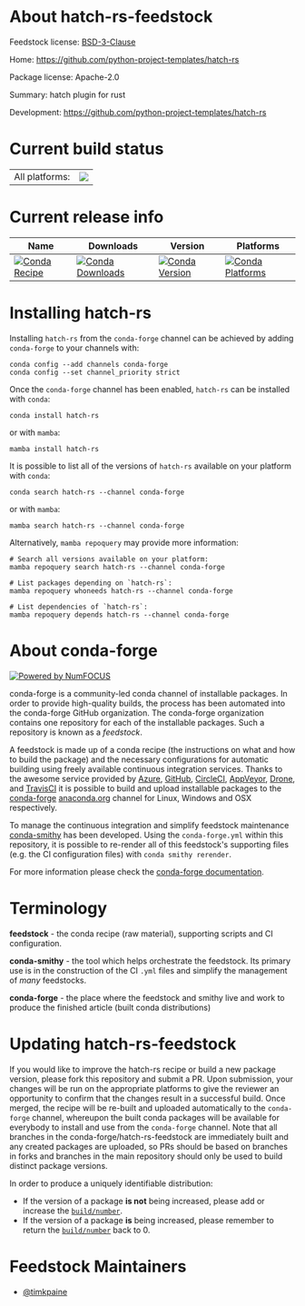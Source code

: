 About hatch-rs-feedstock
========================

Feedstock license: [BSD-3-Clause](https://github.com/conda-forge/hatch-rs-feedstock/blob/main/LICENSE.txt)

Home: https://github.com/python-project-templates/hatch-rs

Package license: Apache-2.0

Summary: hatch plugin for rust

Development: https://github.com/python-project-templates/hatch-rs

Current build status
====================


<table><tr><td>All platforms:</td>
    <td>
      <a href="https://dev.azure.com/conda-forge/feedstock-builds/_build/latest?definitionId=26324&branchName=main">
        <img src="https://dev.azure.com/conda-forge/feedstock-builds/_apis/build/status/hatch-rs-feedstock?branchName=main">
      </a>
    </td>
  </tr>
</table>

Current release info
====================

| Name | Downloads | Version | Platforms |
| --- | --- | --- | --- |
| [![Conda Recipe](https://img.shields.io/badge/recipe-hatch--rs-green.svg)](https://anaconda.org/conda-forge/hatch-rs) | [![Conda Downloads](https://img.shields.io/conda/dn/conda-forge/hatch-rs.svg)](https://anaconda.org/conda-forge/hatch-rs) | [![Conda Version](https://img.shields.io/conda/vn/conda-forge/hatch-rs.svg)](https://anaconda.org/conda-forge/hatch-rs) | [![Conda Platforms](https://img.shields.io/conda/pn/conda-forge/hatch-rs.svg)](https://anaconda.org/conda-forge/hatch-rs) |

Installing hatch-rs
===================

Installing `hatch-rs` from the `conda-forge` channel can be achieved by adding `conda-forge` to your channels with:

```
conda config --add channels conda-forge
conda config --set channel_priority strict
```

Once the `conda-forge` channel has been enabled, `hatch-rs` can be installed with `conda`:

```
conda install hatch-rs
```

or with `mamba`:

```
mamba install hatch-rs
```

It is possible to list all of the versions of `hatch-rs` available on your platform with `conda`:

```
conda search hatch-rs --channel conda-forge
```

or with `mamba`:

```
mamba search hatch-rs --channel conda-forge
```

Alternatively, `mamba repoquery` may provide more information:

```
# Search all versions available on your platform:
mamba repoquery search hatch-rs --channel conda-forge

# List packages depending on `hatch-rs`:
mamba repoquery whoneeds hatch-rs --channel conda-forge

# List dependencies of `hatch-rs`:
mamba repoquery depends hatch-rs --channel conda-forge
```


About conda-forge
=================

[![Powered by
NumFOCUS](https://img.shields.io/badge/powered%20by-NumFOCUS-orange.svg?style=flat&colorA=E1523D&colorB=007D8A)](https://numfocus.org)

conda-forge is a community-led conda channel of installable packages.
In order to provide high-quality builds, the process has been automated into the
conda-forge GitHub organization. The conda-forge organization contains one repository
for each of the installable packages. Such a repository is known as a *feedstock*.

A feedstock is made up of a conda recipe (the instructions on what and how to build
the package) and the necessary configurations for automatic building using freely
available continuous integration services. Thanks to the awesome service provided by
[Azure](https://azure.microsoft.com/en-us/services/devops/), [GitHub](https://github.com/),
[CircleCI](https://circleci.com/), [AppVeyor](https://www.appveyor.com/),
[Drone](https://cloud.drone.io/welcome), and [TravisCI](https://travis-ci.com/)
it is possible to build and upload installable packages to the
[conda-forge](https://anaconda.org/conda-forge) [anaconda.org](https://anaconda.org/)
channel for Linux, Windows and OSX respectively.

To manage the continuous integration and simplify feedstock maintenance
[conda-smithy](https://github.com/conda-forge/conda-smithy) has been developed.
Using the ``conda-forge.yml`` within this repository, it is possible to re-render all of
this feedstock's supporting files (e.g. the CI configuration files) with ``conda smithy rerender``.

For more information please check the [conda-forge documentation](https://conda-forge.org/docs/).

Terminology
===========

**feedstock** - the conda recipe (raw material), supporting scripts and CI configuration.

**conda-smithy** - the tool which helps orchestrate the feedstock.
                   Its primary use is in the construction of the CI ``.yml`` files
                   and simplify the management of *many* feedstocks.

**conda-forge** - the place where the feedstock and smithy live and work to
                  produce the finished article (built conda distributions)


Updating hatch-rs-feedstock
===========================

If you would like to improve the hatch-rs recipe or build a new
package version, please fork this repository and submit a PR. Upon submission,
your changes will be run on the appropriate platforms to give the reviewer an
opportunity to confirm that the changes result in a successful build. Once
merged, the recipe will be re-built and uploaded automatically to the
`conda-forge` channel, whereupon the built conda packages will be available for
everybody to install and use from the `conda-forge` channel.
Note that all branches in the conda-forge/hatch-rs-feedstock are
immediately built and any created packages are uploaded, so PRs should be based
on branches in forks and branches in the main repository should only be used to
build distinct package versions.

In order to produce a uniquely identifiable distribution:
 * If the version of a package **is not** being increased, please add or increase
   the [``build/number``](https://docs.conda.io/projects/conda-build/en/latest/resources/define-metadata.html#build-number-and-string).
 * If the version of a package **is** being increased, please remember to return
   the [``build/number``](https://docs.conda.io/projects/conda-build/en/latest/resources/define-metadata.html#build-number-and-string)
   back to 0.

Feedstock Maintainers
=====================

* [@timkpaine](https://github.com/timkpaine/)

